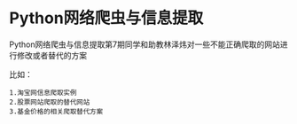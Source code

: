 # Python网络爬虫与信息提取


Python网络爬虫与信息提取第7期同学和助教林泽炜对一些不能正确爬取的网站进行修改或者替代的方案

比如：

    1.淘宝网信息爬取实例
    2.股票网站爬取的替代网站
    3.基金价格的相关爬取替代方案
    
